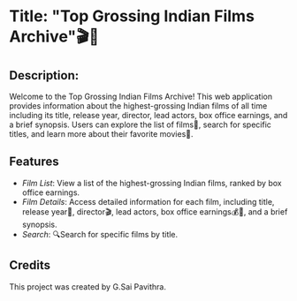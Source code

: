 # Title: "Top Grossing Indian Films Archive"🎬🍿

## Description:

Welcome to the Top Grossing Indian Films Archive! This web application provides information about the highest-grossing Indian films of all time including its title, release year, director, lead actors, box office earnings, and a brief synopsis. Users can explore the list of films📜, search for specific titles, and learn more about their favorite movies🎥.

## Features

- *Film List*: View a list of the highest-grossing Indian films, ranked by box office earnings.
- *Film Details*: Access detailed information for each film, including title, release year📅, director🎬, lead actors, box office earnings💰💸, and a brief synopsis.
- *Search*: 🔍Search for specific films by title.

## Credits

This project was created by G.Sai Pavithra.